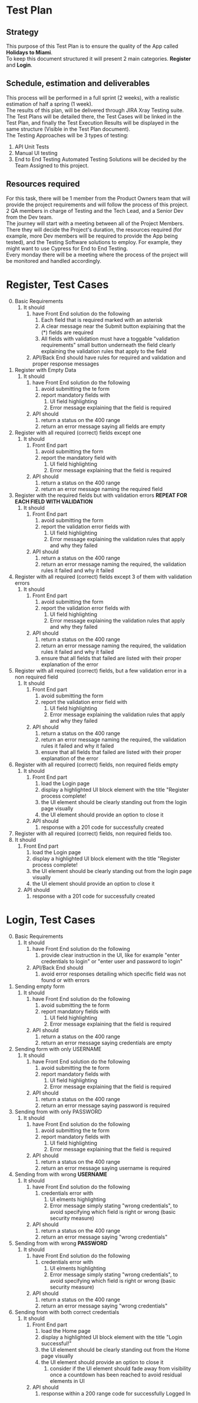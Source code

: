 # Test Plan  
## Strategy  
This purpose of this Test Plan is to ensure the quality of the App called **Holidays to Miami**.  
To keep this document structured it will present 2 main categories. **Register** and **Login**.  
  
## Schedule, estimation and deliverables  
This process will be performed in a full sprint (2 weeks), with a realistic estimation of half a spring (1 week).  
The results of this plan, will be delivered through JIRA Xray Testing suite. The Test Plans will be detailed there, the Test Cases will be linked in the Test Plan, and finally the Test Execution Results will be displayed in the same structure (Visible in the Test Plan document).  
The Testing Approaches will be 3 types of testing:  
1. API Unit Tests
2. Manual UI testing 
3. End to End Testing
Automated Testing Solutions will be decided by the Team Assigned to this project.
  
## Resources required  
For this task, there will be 1 member from the Product Owners team that will provide the project requirements and will follow the process of this project. 2 QA members in charge of Testing and the Tech Lead, and a Senior Dev from the Dev team.  
The journey will start with a meeting between all of the Project Members. There they will decide the Project's duration, the resources required (for example, more Dev members will be required to provide the App being tested), and the Testing Software solutions to employ. For example, they might want to use Cypress for End to End Testing.  
Every monday there will be a meeting where the process of the project will be monitored and handled accordingly.
  
  
# Register, Test Cases  
0. Basic Requirements
   1. It should
      1. have Front End solution do the following
         1. Each field that is required marked with an asterisk
         2. A clear message near the Submit button explaining that the (*) fields are required
         3. All fields with validation must have a toggable "validation requirements" small button underneath the field clearly explaining the validation rules that apply to the field
      2. API/Back End should have rules for required and validation and proper response messages 
1. Register with Empty Data
   1. It should 
      1. have Front End solution do the following
         1. avoid submitting the te form
         2. report mandatory fields with 
            1. UI field highlighting
            2. Error message explaining that the field is required
      2. API should 
         1. return a status on the 400 range
         2. return an error message saying all fields are empty
2. Register with all required (correct) fields except one
   1. It should
      1. Front End part
         1. avoid submitting the form
         2. report the mandatory field with
            1. UI field highlighting
            2. Error message explaining that the field is required
      2. API should 
         1. return a status on the 400 range
         2. return an error message naming the required field
3. Register with the required fields but with validation errors **REPEAT FOR EACH FIELD WITH VALIDATION**
   1. It should
      1. Front End part
         1. avoid submitting the form
         2. report the validation error fields with
            1. UI field highlighting
            2. Error message explaining the validation rules that apply and why they failed
      2. API should
         1. return a status on the 400 range
         2. return an error message naming the required, the validation rules it failed and why it failed
4. Register with all required (correct) fields except 3 of them with validation errors
   1. It should
      1. Front End part
         1. avoid submitting the form
         2. report the validation error fields with
            1. UI field highlighting
            2. Error message explaining the validation rules that apply and why they failed
      2. API should
         1. return a status on the 400 range
         2. return an error message naming the required, the validation rules it failed and why it failed
         3. ensure that all fields that failed are listed with their proper explanation of the error
5. Register with all required (correct) fields, but a few validation error in a non required field
   1. It should
      1. Front End part
         1. avoid submitting the form
         2. report the validation error field with
            1. UI field highlighting
            2. Error message explaining the validation rules that apply and why they failed
      2. API should
         1. return a status on the 400 range
         2. return an error message naming the required, the validation rules it failed and why it failed
         3. ensure that all fields that failed are listed with their proper explanation of the error
6. Register with all required (correct) fields, non required fields empty
   1. It should
      1. Front End part
         1. load the Login page
         2. display a highlighted UI block element with the title "Register process complete!
         3. the UI element should be clearly standing out from the login page visually
         4. the UI element should provide an option to close it
      2. API should
         1. response with a 201 code for successfully created
7.  Register with all required (correct) fields, non required fields too.
   1. It should
      1. Front End part
         1. load the Login page
         2. display a highlighted UI block element with the title "Register process complete!
         3. the UI element should be clearly standing out from the login page visually
         4. the UI element should provide an option to close it
      2. API should
         1. response with a 201 code for successfully created

# Login, Test Cases  
0. Basic Requirements
   1. It should
      1. have Front End solution do the following
         1. provide clear instruction in the UI, like for example "enter credentials to login" or "enter user and password to login"
      2. API/Back End should 
         1. avoid error responses detailing which specific field was not found or with errors
1. Sending empty form
   1. It should 
      1. have Front End solution do the following
         1. avoid submitting the te form
         2. report mandatory fields with 
            1. UI field highlighting
            2. Error message explaining that the field is required
      2. API should 
         1. return a status on the 400 range
         2. return an error message saying credentials are empty
2. Sending form with only USERNAME
   1. It should 
      1. have Front End solution do the following
         1. avoid submitting the te form
         2. report mandatory fields with 
            1. UI field highlighting
            2. Error message explaining that the field is required
      2. API should 
         1. return a status on the 400 range
         2. return an error message saying password is required
3. Sending from with only PASSWORD
   1. It should 
      1. have Front End solution do the following
         1. avoid submitting the te form
         2. report mandatory fields with 
            1. UI field highlighting
            2. Error message explaining that the field is required
      2. API should 
         1. return a status on the 400 range
         2. return an error message saying username is required
4. Sending from with wrong **USERNAME**
   1. It should 
      1. have Front End solution do the following
         1. credentials error with 
            1. UI elments highlighting 
            2. Error message simply stating "wrong credentials", to avoid specifying which field is right or wrong (basic security measure)
      2. API should 
         1. return a status on the 400 range
         2. return an error message saying "wrong credentials"
5. Sending from with wrong **PASSWORD**
   1. It should 
      1. have Front End solution do the following
         1. credentials error with 
            1. UI elments highlighting 
            2. Error message simply stating "wrong credentials", to avoid specifying which field is right or wrong (basic security measure)
      2. API should 
         1. return a status on the 400 range
         2. return an error message saying "wrong credentials" 
6. Sending from with both correct credentials 
   1. It should
      1. Front End part
         1. load the Home page
         2. display a highlighted UI block element with the title "Login successful!"
         3. the UI element should be clearly standing out from the Home page visually
         4. the UI element should provide an option to close it
            1. consider if the UI element should fade away from visibility once a countdown has been reached to avoid residual elements in UI
      2. API should
         1. response within a 200 range code for successfully Logged In